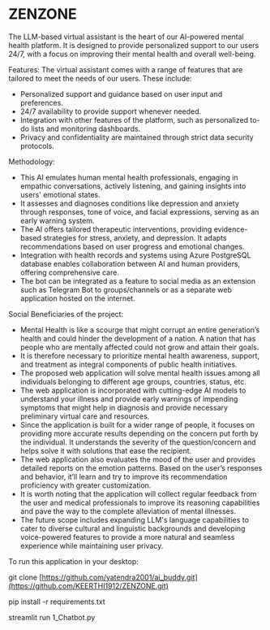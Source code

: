 # ZENZONE

The LLM-based virtual assistant is the heart of our AI-powered mental health platform. It is designed to provide personalized support to our users 24/7, with a focus on improving their mental health and overall well-being.

Features:
The virtual assistant comes with a range of features that are tailored to meet the needs of our users. These include:
* Personalized support and guidance based on user input and preferences.
* 24/7 availability to provide support whenever needed.
* Integration with other features of the platform, such as personalized to-do lists and monitoring dashboards.
* Privacy and confidentiality are maintained through strict data security protocols.

Methodology:

* This AI emulates human mental health professionals, engaging in empathic conversations, actively listening, and gaining insights into users' emotional states.
* It assesses and diagnoses conditions like depression and anxiety through responses, tone of voice, and facial expressions, serving as an early warning system. 
* The AI offers tailored therapeutic interventions, providing evidence-based strategies for stress, anxiety, and depression. It adapts recommendations based on user progress and emotional changes.
* Integration with health records and systems using Azure PostgreSQL database enables collaboration between AI and human providers, offering comprehensive care. 
* The bot can be integrated as a feature to social media as an extension such as Telegram Bot to groups/channels or as a separate web application hosted on the internet.

Social Beneficiaries of the project:

* Mental Health is like a scourge that might corrupt an entire generation’s health and could hinder the development of a nation. A nation that has people who are mentally affected could not grow and attain their goals. 
* It is therefore necessary to prioritize mental health awareness, support, and treatment as integral components of public health initiatives. 
* The proposed web application will solve mental health issues among all individuals belonging to different age groups, countries, status, etc. 
* The web application is incorporated with cutting-edge AI models to understand your illness and provide early warnings of impending symptoms that might help in diagnosis and provide necessary preliminary virtual care and resources.  
* Since the application is built for a wider range of people, it focuses on providing more accurate results depending on the concern put forth by the individual. It understands the severity of the question/concern and helps solve it with solutions that ease the recipient. 
* The web application also evaluates the mood of the user and provides detailed reports on the emotion patterns. Based on the user’s responses and behavior, it’ll learn and try to improve its recommendation proficiency with greater customization.
* It is worth noting that the application will collect regular feedback from the user and medical professionals to improve its reasoning capabilities and pave the way to the complete alleviation of mental illnesses.
* The future scope includes expanding LLM's language capabilities to cater to diverse cultural and linguistic backgrounds and developing voice-powered features to provide a more natural and seamless experience while maintaining user privacy.

To run this application in your desktop:

git clone [https://github.com/yatendra2001/ai_buddy.git](https://github.com/KEERTHI1912/ZENZONE.git)

pip install -r requirements.txt

streamlit run 1_Chatbot.py


